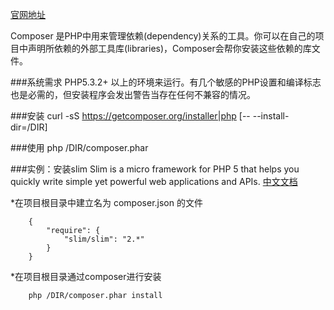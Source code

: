 [官网地址](https://getcomposer.org/)

Composer 是PHP中用来管理依赖(dependency)关系的工具。你可以在自己的项目中声明所依赖的外部工具库(libraries)，Composer会帮你安装这些依赖的库文件。

###系统需求
PHP5.3.2+ 以上的环境来运行。有几个敏感的PHP设置和编译标志也是必需的，但安装程序会发出警告当存在任何不兼容的情况。

###安装
curl -sS https://getcomposer.org/installer|php [-- --install-dir=/DIR]


###使用
php /DIR/composer.phar

###实例：安装slim
Slim is a micro framework for PHP 5 that helps you quickly write simple yet powerful web applications and APIs.
[中文文档](http://minimee.org/php/slim)

*在项目根目录中建立名为 composer.json 的文件

		{
		    "require": {
		        "slim/slim": "2.*"
		    }
		}

*在项目根目录通过composer进行安装

		php /DIR/composer.phar install